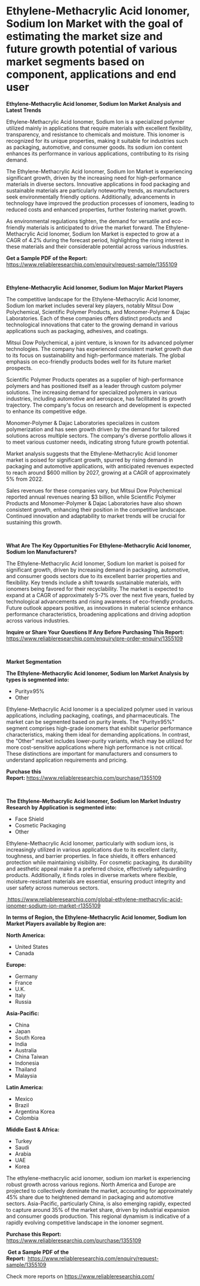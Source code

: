 <p><h1>Ethylene-Methacrylic Acid Ionomer, Sodium Ion Market with the goal of estimating the market size and future growth potential of various market segments based on component, applications and end user</h1></p><p><strong>Ethylene-Methacrylic Acid Ionomer, Sodium Ion Market Analysis and Latest Trends</strong></p>
<p><p>Ethylene-Methacrylic Acid Ionomer, Sodium Ion is a specialized polymer utilized mainly in applications that require materials with excellent flexibility, transparency, and resistance to chemicals and moisture. This ionomer is recognized for its unique properties, making it suitable for industries such as packaging, automotive, and consumer goods. Its sodium ion content enhances its performance in various applications, contributing to its rising demand.</p><p>The Ethylene-Methacrylic Acid Ionomer, Sodium Ion Market is experiencing significant growth, driven by the increasing need for high-performance materials in diverse sectors. Innovative applications in food packaging and sustainable materials are particularly noteworthy trends, as manufacturers seek environmentally friendly options. Additionally, advancements in technology have improved the production processes of ionomers, leading to reduced costs and enhanced properties, further fostering market growth.</p><p>As environmental regulations tighten, the demand for versatile and eco-friendly materials is anticipated to drive the market forward. The Ethylene-Methacrylic Acid Ionomer, Sodium Ion Market is expected to grow at a CAGR of 4.2% during the forecast period, highlighting the rising interest in these materials and their considerable potential across various industries.</p></p>
<p><strong>Get a Sample PDF of the Report:&nbsp;</strong> <a href="https://www.reliableresearchiq.com/enquiry/request-sample/1355109?utm_campaign=3076&utm_medium=2&utm_source=Github&utm_content=ia&utm_term=03042025&utm_id=ethylene-methacrylic-acid-ionomer-sodium-ion">https://www.reliableresearchiq.com/enquiry/request-sample/1355109</a></p>
<p>&nbsp;</p>
<p><strong>Ethylene-Methacrylic Acid Ionomer, Sodium Ion Major Market Players</strong></p>
<p><p>The competitive landscape for the Ethylene-Methacrylic Acid Ionomer, Sodium Ion market includes several key players, notably Mitsui Dow Polychemical, Scientific Polymer Products, and Monomer-Polymer & Dajac Laboratories. Each of these companies offers distinct products and technological innovations that cater to the growing demand in various applications such as packaging, adhesives, and coatings.</p><p>Mitsui Dow Polychemical, a joint venture, is known for its advanced polymer technologies. The company has experienced consistent market growth due to its focus on sustainability and high-performance materials. The global emphasis on eco-friendly products bodes well for its future market prospects.</p><p>Scientific Polymer Products operates as a supplier of high-performance polymers and has positioned itself as a leader through custom polymer solutions. The increasing demand for specialized polymers in various industries, including automotive and aerospace, has facilitated its growth trajectory. The company's focus on research and development is expected to enhance its competitive edge.</p><p>Monomer-Polymer & Dajac Laboratories specializes in custom polymerization and has seen growth driven by the demand for tailored solutions across multiple sectors. The company's diverse portfolio allows it to meet various customer needs, indicating strong future growth potential.</p><p>Market analysis suggests that the Ethylene-Methacrylic Acid Ionomer market is poised for significant growth, spurred by rising demand in packaging and automotive applications, with anticipated revenues expected to reach around $600 million by 2027, growing at a CAGR of approximately 5% from 2022.</p><p>Sales revenues for these companies vary, but Mitsui Dow Polychemical reported annual revenues nearing $3 billion, while Scientific Polymer Products and Monomer-Polymer & Dajac Laboratories have also shown consistent growth, enhancing their position in the competitive landscape. Continued innovation and adaptability to market trends will be crucial for sustaining this growth.</p></p>
<p>&nbsp;</p>
<p><strong>What Are The Key Opportunities For Ethylene-Methacrylic Acid Ionomer, Sodium Ion Manufacturers?</strong></p>
<p><p>The Ethylene-Methacrylic Acid Ionomer, Sodium Ion market is poised for significant growth, driven by increasing demand in packaging, automotive, and consumer goods sectors due to its excellent barrier properties and flexibility. Key trends include a shift towards sustainable materials, with ionomers being favored for their recyclability. The market is expected to expand at a CAGR of approximately 5-7% over the next five years, fueled by technological advancements and rising awareness of eco-friendly products. Future outlook appears positive, as innovations in material science enhance performance characteristics, broadening applications and driving adoption across various industries.</p></p>
<p><strong>Inquire or Share Your Questions If Any Before Purchasing This Report:</strong> <a href="https://www.reliableresearchiq.com/enquiry/pre-order-enquiry/1355109?utm_campaign=3076&utm_medium=2&utm_source=Github&utm_content=ia&utm_term=03042025&utm_id=ethylene-methacrylic-acid-ionomer-sodium-ion">https://www.reliableresearchiq.com/enquiry/pre-order-enquiry/1355109</a></p>
<p>&nbsp;</p>
<p><strong>Market Segmentation</strong></p>
<p><strong>The Ethylene-Methacrylic Acid Ionomer, Sodium Ion Market Analysis by types is segmented into:</strong></p>
<p><ul><li>Purity≥95%</li><li>Other</li></ul></p>
<p><p>Ethylene-Methacrylic Acid Ionomer is a specialized polymer used in various applications, including packaging, coatings, and pharmaceuticals. The market can be segmented based on purity levels. The "Purity≥95%" segment comprises high-grade ionomers that exhibit superior performance characteristics, making them ideal for demanding applications. In contrast, the "Other" market includes lower-purity variants, which may be utilized for more cost-sensitive applications where high performance is not critical. These distinctions are important for manufacturers and consumers to understand application requirements and pricing.</p></p>
<p><strong>Purchase this Report:&nbsp;</strong><a href="https://www.reliableresearchiq.com/purchase/1355109?utm_campaign=3076&utm_medium=2&utm_source=Github&utm_content=ia&utm_term=03042025&utm_id=ethylene-methacrylic-acid-ionomer-sodium-ion">https://www.reliableresearchiq.com/purchase/1355109</a></p>
<p>&nbsp;</p>
<p><strong>The Ethylene-Methacrylic Acid Ionomer, Sodium Ion Market Industry Research by Application is segmented into:</strong></p>
<p><ul><li>Face Shield</li><li>Cosmetic Packaging</li><li>Other</li></ul></p>
<p><p>Ethylene-Methacrylic Acid Ionomer, particularly with sodium ions, is increasingly utilized in various applications due to its excellent clarity, toughness, and barrier properties. In face shields, it offers enhanced protection while maintaining visibility. For cosmetic packaging, its durability and aesthetic appeal make it a preferred choice, effectively safeguarding products. Additionally, it finds roles in diverse markets where flexible, moisture-resistant materials are essential, ensuring product integrity and user safety across numerous sectors.</p></p>
<p><a href="https://www.reliableresearchiq.com/global-ethylene-methacrylic-acid-ionomer-sodium-ion-market-r1355109?utm_campaign=3076&utm_medium=2&utm_source=Github&utm_content=ia&utm_term=03042025&utm_id=ethylene-methacrylic-acid-ionomer-sodium-ion">&nbsp;https://www.reliableresearchiq.com/global-ethylene-methacrylic-acid-ionomer-sodium-ion-market-r1355109</a></p>
<p><strong>In terms of Region, the Ethylene-Methacrylic Acid Ionomer, Sodium Ion Market Players available by Region are:</strong></p>
<p>
    <p> <strong> North America: </strong>
        <ul>
            <li>United States</li>
            <li>Canada</li>
        </ul>
        </p> 
    <p> <strong> Europe: </strong>
        <ul>
            <li>Germany</li>
            <li>France</li>
            <li>U.K.</li>
            <li>Italy</li>
            <li>Russia</li>
        </ul>
        </p> 
    <p> <strong> Asia-Pacific: </strong>
        <ul>
            <li>China</li>
            <li>Japan</li>
            <li>South Korea</li>
            <li>India</li>
            <li>Australia</li>
            <li>China Taiwan</li>
            <li>Indonesia</li>
            <li>Thailand</li>
            <li>Malaysia</li>
        </ul>
        </p> 
    <p> <strong> Latin America: </strong>
        <ul>
            <li>Mexico</li>
            <li>Brazil</li>
            <li>Argentina Korea</li>
            <li>Colombia</li>
        </ul>
        </p> 
    <p> <strong> Middle East & Africa: </strong>
        <ul>
            <li>Turkey</li>
            <li>Saudi</li>
            <li>Arabia</li>
            <li>UAE</li>
            <li>Korea</li>
        </ul>
    </p>
    </p>
<p><p>The ethylene-methacrylic acid ionomer, sodium ion market is experiencing robust growth across various regions. North America and Europe are projected to collectively dominate the market, accounting for approximately 45% share due to heightened demand in packaging and automotive sectors. Asia-Pacific, particularly China, is also emerging rapidly, expected to capture around 35% of the market share, driven by industrial expansion and consumer goods production. This regional dynamism is indicative of a rapidly evolving competitive landscape in the ionomer segment.</p></p>
<p><strong>Purchase this Report: </strong><a href="https://www.reliableresearchiq.com/purchase/1355109?utm_campaign=3076&utm_medium=2&utm_source=Github&utm_content=ia&utm_term=03042025&utm_id=ethylene-methacrylic-acid-ionomer-sodium-ion">https://www.reliableresearchiq.com/purchase/1355109</a></p>
<p>&nbsp;<strong>Get a Sample PDF of the Report:&nbsp;&nbsp;</strong><a href="https://www.reliableresearchiq.com/enquiry/request-sample/1355109?utm_campaign=3076&utm_medium=2&utm_source=Github&utm_content=ia&utm_term=03042025&utm_id=ethylene-methacrylic-acid-ionomer-sodium-ion">https://www.reliableresearchiq.com/enquiry/request-sample/1355109</a></p>
<p><strong></strong></p>
<p>Check more reports on <a href="https://www.reliableresearchiq.com/?utm_campaign=3076&utm_medium=2&utm_source=Github&utm_content=ia&utm_term=03042025&utm_id=ethylene-methacrylic-acid-ionomer-sodium-ion">https://www.reliableresearchiq.com/</a></p>